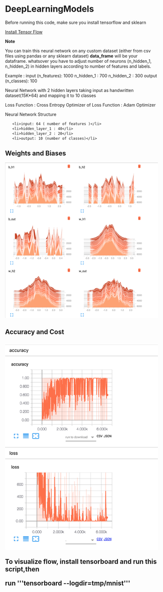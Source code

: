 # DeepLearningModels

<p>Before running this code, make sure you install tensorflow and sklearn<p>

<u href="https://www.tensorflow.org/install/">Install Tensor Flow</u>


<p><b>Note</b></p>
You can train this neural network on any custom dataset (either from csv files using pandas or any sklearn dataset)
<b>data_frame</b> will be your dataframe.
whatsover you have to adjust number of neurons (n_hidden_1, n_hidden_2) in hidden layers according to number of features and labels. 

Example :
input (n_features): 1000
n_hidden_1 : 700
n_hidden_2 : 300
output (n_classes): 100



Neural Network with 2 hidden layers taking input as handwritten dataset(15K*64) and mapping it to 10 classes

Loss Function : Cross Entropy
Optimizer of Loss Function : Adam Optimizer

Neural Network Structure
<ul>

	<li>input: 64 ( number of features )</li>
	<li>hidden_layer_1 : 40</li>
    <li>hidden_layer_2 : 20</li>
    <li>output: 10 (number of classes)</li>

</ul>

<h2>Weights and Biases</h2>
<img src="Images/histogram.png"/>

<h2>Accuracy and Cost<h2>
<img src="Images/scaler.png"/>


To visualize flow, install tensorboard and run this script,then 

run '''tensorboard --logdir=tmp/mnist'''
